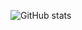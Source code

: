 ![GitHub stats](https://github-readme-stats.vercel.app/api?username=richardscholten&count_private=true)
